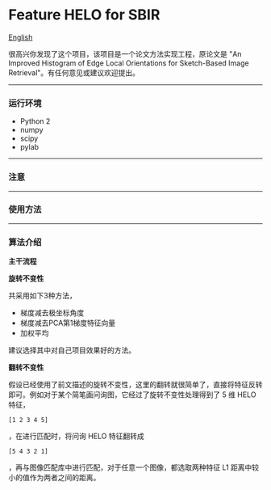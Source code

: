 # Feature HELO for SBIR

[English](https://github.com/KangCai/An-Improved-Histogram-of-Edge-Local-Orientations-for-Sketch-Based-Image-Retrieval/blob/master/README.md)

很高兴你发现了这个项目，该项目是一个论文方法实现工程，原论文是 "An Improved Histogram of Edge Local Orientations for 
Sketch-Based Image Retrieval"。有任何意见或建议欢迎提出。

---

### 运行环境

* Python 2
* numpy
* scipy
* pylab

---

### 注意

---

### 使用方法

---

### 算法介绍

**主干流程**



**旋转不变性**

共采用如下3种方法，

* 梯度减去极坐标角度
* 梯度减去PCA第1梯度特征向量
* 加权平均

建议选择其中对自己项目效果好的方法。

**翻转不变性**

假设已经使用了前文描述的旋转不变性，这里的翻转就很简单了，直接将特征反转即可。例如对于某个简笔画问询图，它经过了旋转不变性处理得到了
 5 维 HELO 特征，

```buildoutcfg
[1 2 3 4 5]
```

，在进行匹配时，将问询 HELO 特征翻转成

```buildoutcfg
[5 4 3 2 1]
```

，再与图像匹配库中进行匹配，对于任意一个图像，都选取两种特征 L1 距离中较小的值作为两者之间的距离。
